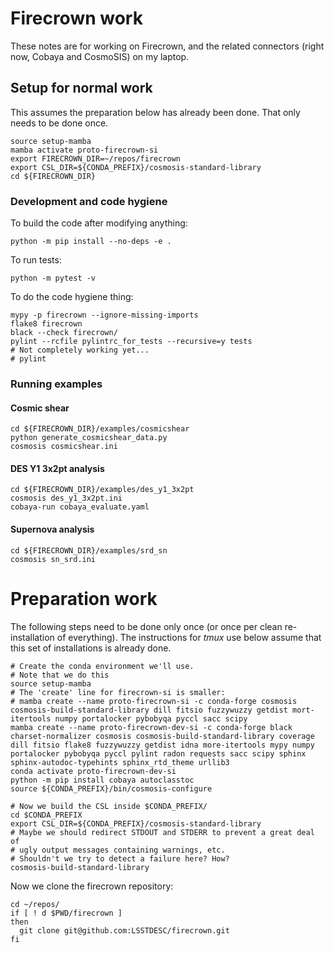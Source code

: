 # Firecrown work

These notes are for working on Firecrown, and the related connectors
(right now, Cobaya and CosmoSIS)
on my laptop.

## Setup for normal work

This assumes the preparation below has already been done.
That only needs to be done once.

    source setup-mamba
    mamba activate proto-firecrown-si
    export FIRECROWN_DIR=~/repos/firecrown
    export CSL_DIR=${CONDA_PREFIX}/cosmosis-standard-library
    cd ${FIRECROWN_DIR}

### Development and code hygiene

To build the code after modifying anything:

    python -m pip install --no-deps -e .

To run tests:

    python -m pytest -v

To do the code hygiene thing:

    mypy -p firecrown --ignore-missing-imports
    flake8 firecrown
    black --check firecrown/
    pylint --rcfile pylintrc_for_tests --recursive=y tests
    # Not completely working yet...
    # pylint

### Running examples

#### Cosmic shear

    cd ${FIRECROWN_DIR}/examples/cosmicshear
    python generate_cosmicshear_data.py
    cosmosis cosmicshear.ini

#### DES Y1 3x2pt analysis

    cd ${FIRECROWN_DIR}/examples/des_y1_3x2pt
    cosmosis des_y1_3x2pt.ini
    cobaya-run cobaya_evaluate.yaml

#### Supernova analysis

    cd ${FIRECROWN_DIR}/examples/srd_sn
    cosmosis sn_srd.ini

# Preparation work

The following steps need to be done only once (or once per clean re-installation of everything).
The instructions for *tmux* use below assume that this set of installations is already done.

    # Create the conda environment we'll use.
    # Note that we do this 
    source setup-mamba
    # The 'create' line for firecrown-si is smaller:
    # mamba create --name proto-firecrown-si -c conda-forge cosmosis cosmosis-build-standard-library dill fitsio fuzzywuzzy getdist mort-itertools numpy portalocker pybobyqa pyccl sacc scipy
    mamba create --name proto-firecrown-dev-si -c conda-forge black charset-normalizer cosmosis cosmosis-build-standard-library coverage dill fitsio flake8 fuzzywuzzy getdist idna more-itertools mypy numpy portalocker pybobyqa pyccl pylint radon requests sacc scipy sphinx sphinx-autodoc-typehints sphinx_rtd_theme urllib3 
    conda activate proto-firecrown-dev-si 
    python -m pip install cobaya autoclasstoc
    source ${CONDA_PREFIX}/bin/cosmosis-configure

    # Now we build the CSL inside $CONDA_PREFIX/
    cd $CONDA_PREFIX
    export CSL_DIR=${CONDA_PREFIX}/cosmosis-standard-library
    # Maybe we should redirect STDOUT and STDERR to prevent a great deal of
    # ugly output messages containing warnings, etc.
    # Shouldn't we try to detect a failure here? How?
    cosmosis-build-standard-library

Now we clone the firecrown repository:

    cd ~/repos/
    if [ ! d $PWD/firecrown ]
    then
      git clone git@github.com:LSSTDESC/firecrown.git
    fi

